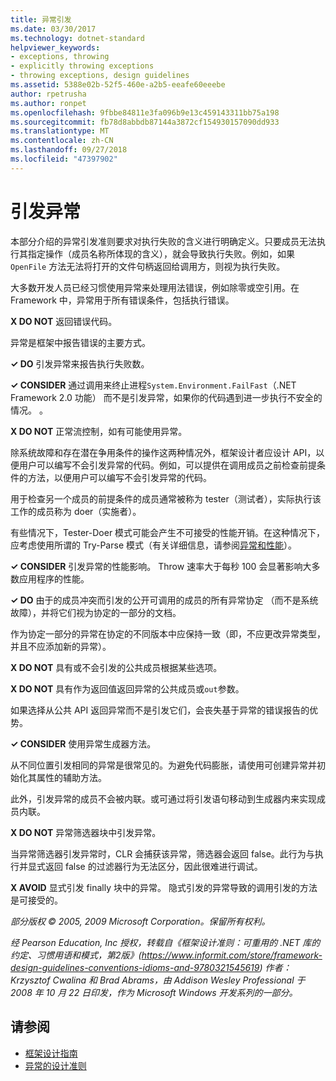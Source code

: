 ```yaml
---
title: 异常引发
ms.date: 03/30/2017
ms.technology: dotnet-standard
helpviewer_keywords:
- exceptions, throwing
- explicitly throwing exceptions
- throwing exceptions, design guidelines
ms.assetid: 5388e02b-52f5-460e-a2b5-eeafe60eeebe
author: rpetrusha
ms.author: ronpet
ms.openlocfilehash: 9fbbe84811e3fa096b9e13c459143311bb75a198
ms.sourcegitcommit: fb78d8abbdb87144a3872cf154930157090dd933
ms.translationtype: MT
ms.contentlocale: zh-CN
ms.lasthandoff: 09/27/2018
ms.locfileid: "47397902"
---
```

# <a name="exception-throwing"></a>引发异常
本部分介绍的异常引发准则要求对执行失败的含义进行明确定义。只要成员无法执行其指定操作（成员名称所体现的含义），就会导致执行失败。例如，如果 `OpenFile` 方法无法将打开的文件句柄返回给调用方，则视为执行失败。

大多数开发人员已经习惯使用异常来处理用法错误，例如除零或空引用。在 Framework 中，异常用于所有错误条件，包括执行错误。
  
**X DO NOT** 返回错误代码。 
  
异常是框架中报告错误的主要方式。
  
**✓ DO** 引发异常来报告执行失败数。
  
**✓ CONSIDER** 通过调用来终止进程`System.Environment.FailFast`（.NET Framework 2.0 功能） 而不是引发异常，如果你的代码遇到进一步执行不安全的情况。 。
  
**X DO NOT** 正常流控制，如有可能使用异常。 

除系统故障和存在潜在争用条件的操作这两种情况外，框架设计者应设计 API，以便用户可以编写不会引发异常的代码。例如，可以提供在调用成员之前检查前提条件的方法，以便用户可以编写不会引发异常的代码。

用于检查另一个成员的前提条件的成员通常被称为 tester（测试者），实际执行该工作的成员称为 doer（实施者）。

有些情况下，Tester-Doer 模式可能会产生不可接受的性能开销。在这种情况下，应考虑使用所谓的 Try-Parse 模式（有关详细信息，请参阅[异常和性能](../../../docs/standard/design-guidelines/exceptions-and-performance.md)）。

**✓ CONSIDER** 引发异常的性能影响。 Throw 速率大于每秒 100 会显著影响大多数应用程序的性能。 
  
**✓ DO** 由于的成员冲突而引发的公开可调用的成员的所有异常协定 （而不是系统故障），并将它们视为协定的一部分的文档。 
  
作为协定一部分的异常在协定的不同版本中应保持一致（即，不应更改异常类型，并且不应添加新的异常）。

**X DO NOT** 具有或不会引发的公共成员根据某些选项。 
  
**X DO NOT** 具有作为返回值返回异常的公共成员或`out`参数。 
  
如果选择从公共 API 返回异常而不是引发它们，会丧失基于异常的错误报告的优势。
  
**✓ CONSIDER** 使用异常生成器方法。

从不同位置引发相同的异常是很常见的。为避免代码膨胀，请使用可创建异常并初始化其属性的辅助方法。

此外，引发异常的成员不会被内联。或可通过将引发语句移动到生成器内来实现成员内联。
  
**X DO NOT** 异常筛选器块中引发异常。

当异常筛选器引发异常时，CLR 会捕获该异常，筛选器会返回 false。此行为与执行并显式返回 false 的过滤器行为无法区分，因此很难进行调试。
  
**X AVOID** 显式引发 finally 块中的异常。 隐式引发的异常导致的调用引发的方法是可接受的。 
  
*部分版权 © 2005, 2009 Microsoft Corporation。保留所有权利。*
  
*经 Pearson Education, Inc 授权，转载自《框架设计准则：可重用的 .NET 库的约定、习惯用语和模式，第2版》(https://www.informit.com/store/framework-design-guidelines-conventions-idioms-and-9780321545619) 作者：Krzysztof Cwalina 和 Brad Abrams，由 Addison Wesley Professional 于 2008 年 10 月 22 日印发，作为 Microsoft Windows 开发系列的一部分。*
  
## <a name="see-also"></a>请参阅

- [框架设计指南](../../../docs/standard/design-guidelines/index.md)  
- [异常的设计准则](../../../docs/standard/design-guidelines/exceptions.md)
